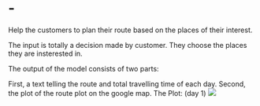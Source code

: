 # -
Help the customers to plan their route based on the places of their interest.

The input is totally a decision made by customer. They choose the places they are insterested in.

The output of the model consists of two parts:

First, a text telling the route and total travelling time of each day.
Second, the plot of the route plot on the google map.
The Plot:
(day 1)
![](https://github.com/hmzhe/Personalized-Trip-Route-Planner/blob/plot/%E6%8D%95%E8%8E%B7.PNG)
